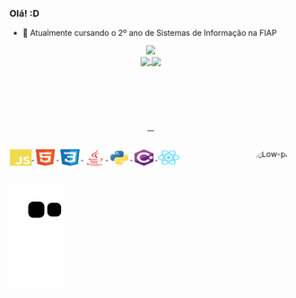 ### Olá! :D


- 🌱 Atualmente cursando o 2º ano de Sistemas de Informação na FIAP
<div align="center">
  <a href="https://github.com/Lowpexay">
  <img height="180em" src="https://github-readme-stats.vercel.app/api?username=Lowpexay&show_icons=true&theme=radical&include_all_commits=true&count_private=true"/>
    <div  align="center" style="margin-bottom:100px">
<img width=55% align="center"  src="https://github-readme-streak-stats.herokuapp.com?user=kyronsatt&theme=radical&mode=weekly" />
<img width=40% align="center" src="https://github-readme-stats-git-main-rafaelalexandrino.vercel.app/api/top-langs/?username=kyronsatt&show_icons=true&theme=radical&layout=compact" />
 </div>
 
 &nbsp;
 &nbsp;  
</div>

<div style="display: inline_block"><br>
  <img align="center" alt="Low-Js" height="30" width="40" src="https://raw.githubusercontent.com/devicons/devicon/master/icons/javascript/javascript-plain.svg">
  <img align="center" alt="Low-HTML" height="30" width="40" src="https://raw.githubusercontent.com/devicons/devicon/master/icons/html5/html5-original.svg">
  <img align="center" alt="Low-CSS" height="30" width="40" src="https://raw.githubusercontent.com/devicons/devicon/master/icons/css3/css3-original.svg">
  <img align="center" alt="Low-Java" height="30" width="40" src="https://raw.githubusercontent.com/devicons/devicon/master/icons/java/java-plain.svg">
  <img align="center" alt="Low-Python" height="30" width="40" src="https://raw.githubusercontent.com/devicons/devicon/master/icons/python/python-original.svg">
  <img align="center" alt="Low-Csharp" height="30" width="40" src="https://raw.githubusercontent.com/devicons/devicon/master/icons/csharp/csharp-original.svg">
  <img align="center" alt="Low-React" height="30" width="40" src="https://raw.githubusercontent.com/devicons/devicon/master/icons/react/react-original.svg">
  <img align="right" alt="Low-pic" height="150" style="border-radius:50px;" src="https://i.imgflip.com/6vvyya.gif"
</div>

##

<div>

</div>
  
![Snake animation](https://github.com/Lowpexay/Lowpexay/blob/output/github-contribution-grid-snake.svg)
